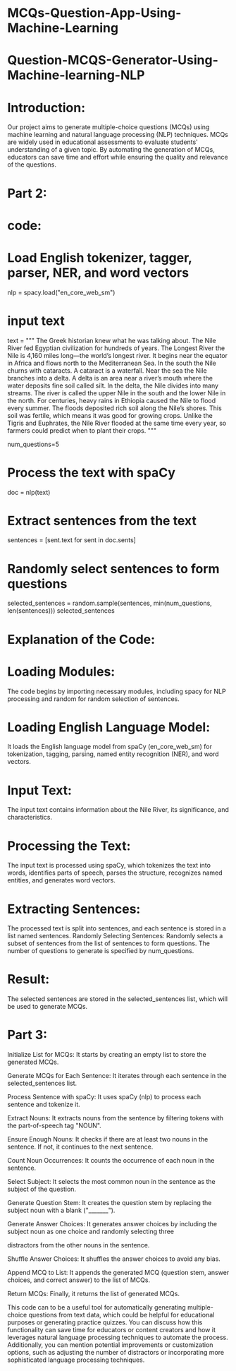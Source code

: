 # MCQs-Question-App-Using-Machine-Learning

# Question-MCQS-Generator-Using-Machine-learning-NLP

# Introduction:

Our project aims to generate multiple-choice questions (MCQs) using machine learning and natural language processing (NLP) techniques. MCQs are widely used in educational assessments to evaluate students' understanding of a given topic. By automating the generation of MCQs, educators can save time and effort while ensuring the quality and relevance of the questions.



# Part 2:

# code:

# Load English tokenizer, tagger, parser, NER, and word vectors
nlp = spacy.load("en_core_web_sm")

# input text

text = """
The Greek historian knew what he was talking about. The Nile River fed Egyptian civilization for hundreds of years. The Longest River the Nile is 4,160 miles long—the world’s longest river. It begins near the equator in Africa and flows north to the Mediterranean Sea. In the south the Nile churns with cataracts. A cataract is a waterfall. Near the sea the Nile branches into a delta. A delta is an area near a river’s mouth where the water deposits fine soil called silt. In the delta, the Nile divides into many streams. The river is called the upper Nile in the south and the lower Nile in the north. For centuries, heavy rains in Ethiopia caused the Nile to flood every summer. The floods deposited rich soil along the Nile’s shores. This soil was fertile, which means it was good for growing crops. Unlike the Tigris and Euphrates, the Nile River flooded at the same time every year, so farmers could predict when to plant their crops.
"""

num_questions=5

# Process the text with spaCy

doc = nlp(text)

# Extract sentences from the text

sentences = [sent.text for sent in doc.sents]

# Randomly select sentences to form questions

selected_sentences = random.sample(sentences, min(num_questions, len(sentences)))
selected_sentences


# Explanation of the Code:

# Loading Modules:

The code begins by importing necessary modules, including spacy for NLP processing and random for random selection of sentences.

# Loading English Language Model:

It loads the English language model from spaCy (en_core_web_sm) for tokenization, tagging, parsing, named entity recognition (NER), and word vectors.


# Input Text:

The input text contains information about the Nile River, its significance, and characteristics.

# Processing the Text:

The input text is processed using spaCy, which tokenizes the text into words, identifies parts of speech, parses the structure, recognizes named entities, and generates word vectors.

# Extracting Sentences:

The processed text is split into sentences, and each sentence is stored in a list named sentences.
Randomly Selecting Sentences:
Randomly selects a subset of sentences from the list of sentences to form questions. The number of questions to generate is specified by num_questions.


#  Result:
The selected sentences are stored in the selected_sentences list, which will be used to generate MCQs.





# Part 3:


Initialize List for MCQs: It starts by creating an empty list to store the generated MCQs.


Generate MCQs for Each Sentence: It iterates through each sentence in the selected_sentences list.


Process Sentence with spaCy: It uses spaCy (nlp) to process each sentence and tokenize it.


Extract Nouns: It extracts nouns from the sentence by filtering tokens with the part-of-speech tag "NOUN".


Ensure Enough Nouns: It checks if there are at least two nouns in the sentence. If not, it continues to the next sentence.


Count Noun Occurrences: It counts the occurrence of each noun in the sentence.


Select Subject: It selects the most common noun in the sentence as the subject of the question.


Generate Question Stem: It creates the question stem by replacing the subject noun with a blank ("_______").


Generate Answer Choices: It generates answer choices by including the subject noun as one choice and randomly selecting three 


distractors from the other nouns in the sentence.


Shuffle Answer Choices: It shuffles the answer choices to avoid any bias.


Append MCQ to List: It appends the generated MCQ (question stem, answer choices, and correct answer) to the list of MCQs.


Return MCQs: Finally, it returns the list of generated MCQs.



This code can to be a useful tool for automatically generating multiple-choice questions from text data, which could be helpful for educational purposes or generating practice quizzes. You can discuss how this functionality can save time for educators or content creators and how it leverages natural language processing techniques to automate the process. Additionally, you can mention potential improvements or customization options, such as adjusting the number of distractors or incorporating more sophisticated language processing techniques.


